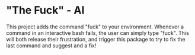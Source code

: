# "The Fuck" - AI

This project adds the command "fuck" to your environment. Whenever a command in an interactive bash fails, the user can simply type "fuck". This will both release their frustration, and trigger this package to try to fix the last command and suggest and a fix!
